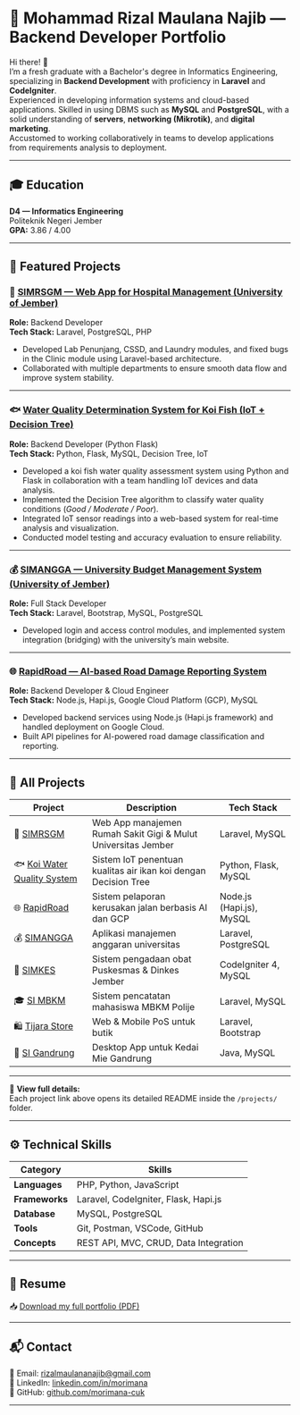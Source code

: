 # 💼 Mohammad Rizal Maulana Najib — Backend Developer Portfolio

Hi there! 👋  
I’m a fresh graduate with a Bachelor's degree in Informatics Engineering, specializing in **Backend Development** with proficiency in **Laravel** and **CodeIgniter**.  
Experienced in developing information systems and cloud-based applications. Skilled in using DBMS such as **MySQL** and **PostgreSQL**, with a solid understanding of **servers**, **networking (Mikrotik)**, and **digital marketing**.  
Accustomed to working collaboratively in teams to develop applications from requirements analysis to deployment.

---

## 🎓 Education
**D4 — Informatics Engineering**  
Politeknik Negeri Jember  
**GPA:** 3.86 / 4.00  

---

## 🚀 Featured Projects

### 🏥 [SIMRSGM — Web App for Hospital Management (University of Jember)](./projects/simrsgm.md)
**Role:** Backend Developer  
**Tech Stack:** Laravel, PostgreSQL, PHP  
- Developed Lab Penunjang, CSSD, and Laundry modules, and fixed bugs in the Clinic module using Laravel-based architecture.  
- Collaborated with multiple departments to ensure smooth data flow and improve system stability.  

<!-- 📷 *Screenshot:* ![Hospital System](./images/hospital-dashboard.png) -->

---

### 🐟 [Water Quality Determination System for Koi Fish (IoT + Decision Tree)](./projects/koi-water-quality.md)
**Role:** Backend Developer (Python Flask)  
**Tech Stack:** Python, Flask, MySQL, Decision Tree, IoT  
- Developed a koi fish water quality assessment system using Python and Flask in collaboration with a team handling IoT devices and data analysis.  
- Implemented the Decision Tree algorithm to classify water quality conditions (*Good / Moderate / Poor*).  
- Integrated IoT sensor readings into a web-based system for real-time analysis and visualization.  
- Conducted model testing and accuracy evaluation to ensure reliability.  
<!-- 📷 *Screenshot:* ![IoT System](./images/iot-system.png) -->

---

### 💰 [SIMANGGA — University Budget Management System (University of Jember)](./projects/simangga.md)
**Role:** Full Stack Developer  
**Tech Stack:** Laravel, Bootstrap, MySQL, PostgreSQL  
- Developed login and access control modules, and implemented system integration (bridging) with the university’s main website.  
<!-- 📷 *Screenshot:* ![Budget App](./images/budget-app.png) -->

---

### 🌐 [RapidRoad — AI-based Road Damage Reporting System](./projects/rapidroad.md)
**Role:** Backend Developer & Cloud Engineer  
**Tech Stack:** Node.js, Hapi.js, Google Cloud Platform (GCP), MySQL  
- Developed backend services using Node.js (Hapi.js framework) and handled deployment on Google Cloud.  
- Built API pipelines for AI-powered road damage classification and reporting.  
<!-- 📷 *Screenshot:* ![RapidRoad](./images/rapidroad.png) -->

---

## 📂 All Projects
| Project | Description | Tech Stack |
|----------|--------------|-------------|
| 🏥 [SIMRSGM](./projects/simrsgm.md) | Web App manajemen Rumah Sakit Gigi & Mulut Universitas Jember | Laravel, MySQL |
| 🐟 [Koi Water Quality System](./projects/koi-water-quality.md) | Sistem IoT penentuan kualitas air ikan koi dengan Decision Tree | Python, Flask, MySQL |
| 🌐 [RapidRoad](./projects/rapidroad.md) | Sistem pelaporan kerusakan jalan berbasis AI dan GCP | Node.js (Hapi.js), MySQL |
| 💰 [SIMANGGA](./projects/simangga.md) | Aplikasi manajemen anggaran universitas | Laravel, PostgreSQL |
| 🏥 [SIMKES](./projects/simkes.md) | Sistem pengadaan obat Puskesmas & Dinkes Jember | CodeIgniter 4, MySQL |
| 🎓 [SI MBKM](./projects/si-mbkm.md) | Sistem pencatatan mahasiswa MBKM Polije | Laravel, MySQL |
| 🛍️ [Tijara Store](./projects/tijara-store.md) | Web & Mobile PoS untuk butik | Laravel, Bootstrap |
| 🍜 [SI Gandrung](./projects/si-gandrung.md) | Desktop App untuk Kedai Mie Gandrung | Java, MySQL |

---

📄 **View full details:**  
Each project link above opens its detailed README inside the `/projects/` folder.

---

## ⚙️ Technical Skills

| Category | Skills |
|-----------|--------|
| **Languages** | PHP, Python, JavaScript |
| **Frameworks** | Laravel, CodeIgniter, Flask, Hapi.js |
| **Database** | MySQL, PostgreSQL |
| **Tools** | Git, Postman, VSCode, GitHub |
| **Concepts** | REST API, MVC, CRUD, Data Integration |

---

## 📄 Resume
📥 [Download my full portfolio (PDF)](./resume/cv-rijal.pdf)

---

## 📬 Contact
📧 Email: rizalmaulananajib@gmail.com  
🔗 LinkedIn: [linkedin.com/in/morimana](https://linkedin.com/in/morimana)  
🐙 GitHub: [github.com/morimana-cuk](https://github.com/morimana-cuk)

---


